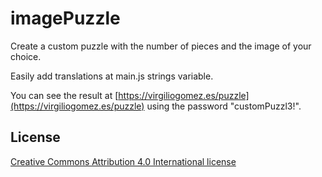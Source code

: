 # imagePuzzle
Create a custom puzzle with the number of pieces and the image of your choice.

Easily add translations at main.js strings variable.

You can see the result at [https://virgiliogomez.es/puzzle](https://virgiliogomez.es/puzzle) using the password "customPuzzl3!".


## License
[Creative Commons Attribution 4.0 International license](https://creativecommons.org/licenses/by/4.0/)
